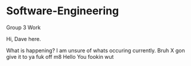 # Software-Engineering
Group 3 Work

Hi, Dave here. 

What is happening? I am unsure of whats occuring currently.
Bruh
X gon give it to ya
fuk off m8
Hello
You fookin wut

